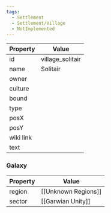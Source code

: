 ```yaml
---
tags:
  - Settlement
  - Settlement/Village
  - NotImplemented
---
```


| Property  | Value            |
| --------- | ---------------- |
| id        | village_solitair |
| name      | Solitair         |
| owner     |                  |
| culture   |                  |
| bound     |                  |
| type      |                  |
| posX      |                  |
| posY      |                  |
| wiki link |                  |
| text      |                  |

### Galaxy
| Property | Value               |
| -------- | ------------------- |
| region   | [[Unknown Regions]] |
| sector   | [[Garwian Unity]]   |
